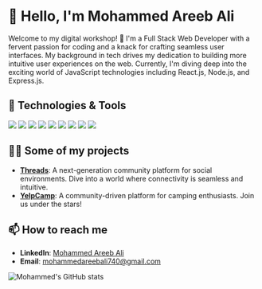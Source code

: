 # 👋 Hello, I'm Mohammed Areeb Ali

Welcome to my digital workshop! 🚀 I'm a Full Stack Web Developer with a fervent passion for coding and a knack for crafting seamless user interfaces. My background in tech drives my dedication to building more intuitive user experiences on the web. Currently, I'm diving deep into the exciting world of JavaScript technologies including React.js, Node.js, and Express.js.

## 🧰 Technologies & Tools

![](https://img.shields.io/badge/Code-JavaScript-informational?style=flat&logo=javascript&logoColor=white&color=2bbc8a)
![](https://img.shields.io/badge/Code-React-informational?style=flat&logo=react&logoColor=white&color=2bbc8a)
![](https://img.shields.io/badge/Code-Node.js-informational?style=flat&logo=node.js&logoColor=white&color=2bbc8a)
![](https://img.shields.io/badge/Code-Express.js-informational?style=flat&logo=express&logoColor=white&color=2bbc8a)
![](https://img.shields.io/badge/Code-Typescript-informational?style=flat&logo=typescript&logoColor=white&color=2bbc8a)
![](https://img.shields.io/badge/Tools-Docker-informational?style=flat&logo=docker&logoColor=white&color=2bbc8a)
![](https://img.shields.io/badge/Tools-Kubernetes-informational?style=flat&logo=kubernetes&logoColor=white&color=2bbc8a)
![](https://img.shields.io/badge/Tools-MongoDB-informational?style=flat&logo=mongodb&logoColor=white&color=2bbc8a)
![](https://img.shields.io/badge/Cloud-AWS-informational?style=flat&logo=amazon-aws&logoColor=white&color=2bbc8a)

## 👨‍💻 Some of my projects

- **[Threads](https://threads-sable-phi.vercel.app)**: A next-generation community platform for social environments. Dive into a world where connectivity is seamless and intuitive.
- **[YelpCamp](https://github.com/mohammedareebali/camping)**: A community-driven platform for camping enthusiasts. Join us under the stars!

## 📫 How to reach me

- **LinkedIn**: [Mohammed Areeb Ali](https://linkedin.com/in/yourusername)
- **Email**: [mohammedareebali740@gmail.com](mailto:mohammedareebali740@gmail.com)

![Mohammed's GitHub stats](https://github-readme-stats.vercel.app/api?username=mohammedareebali&show_icons=true&theme=radical&count_private=true)

